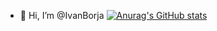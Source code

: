 - 👋 Hi, I’m @IvanBorja
[![Anurag's GitHub stats](https://github-readme-stats.vercel.app/api?username=IvanBorja)](https://github.com/anuraghazra/github-readme-stats)
